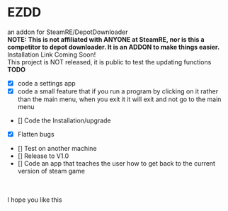 # EZDD
an addon for SteamRE/DepotDownloader
<br>
**NOTE: This is not affiliated with ANYONE at SteamRE, nor is this a competitor to depot downloader. It is an ADDON to make things easier.**
<br>
Installation Link Coming Soon!
<br>
This project is NOT released, it is public to test the updating functions
<br>
**TODO**
- [X] code a settings app
- [X] code a small feature that if you run a program by clicking on it rather than the main menu, when you exit it it will exit and not go to the main menu
- [] Code the Installation/upgrade
- [X] Flatten bugs
- [] Test on another machine
- [] Release to V1.0
- [] Code an app that teaches the user how to get back to the current version of steam game

<br>
<br>
I hope you like this
